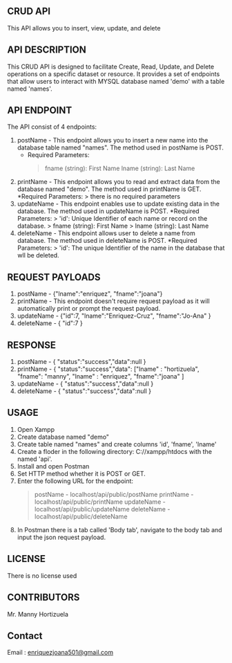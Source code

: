 ## CRUD API
This API allows you to insert, view, update, and delete

## API DESCRIPTION
This CRUD API is designed to facilitate Create, Read, Update, and Delete operations on a specific dataset or resource. 
It provides a set of endpoints that allow users to interact with MYSQL database named 'demo' with a table named 'names'.


## API ENDPOINT
The API consist of 4 endpoints:
   1. postName - This endpoint allows you to insert a new name into the database table named "names". The method used
                  in postName is POST.
        * Required Parameters:
            > fname (string): First Name
            > lname (string): Last Name
   3. printName - This endpoint allows you to read and extract data from the database named "demo".  The method used in
                   printName is GET. 
        *Required Parameters:
            > there is no required parameters
   4. updateName - This endpoint enables use to update existing data in the database. The method used in updateName is
                     POST.
        *Required Parameters:
            > 'id': Unique Identifier of each name or record on the database.
            > fname (string): First Name
            > lname (string): Last Name
   5. deleteName - This endpoint allows user to delete a name from database. The method used in deleteName is POST.
        *Required Parameters:
           > 'id': The unique Identifier of the name in the database that wll be deleted.
      

## REQUEST PAYLOADS
  1. postName  - {"lname":"enriquez", "fname":"joana"}
  2. printName  - This endpoint doesn't require request payload as it will automatically print or prompt the request
                  payload.
  3. updateName -  {"id":7, "lname":"Enriquez-Cruz", "fname":"Jo-Ana" }
  4. deleteName - { "id":7 }

## RESPONSE
   1. postName - { "status":"success","data":null }
   2. printName - { "status":"success","data": ["lname" : "hortizuela", "fname": "manny", "lname" : "enriquez",
                     "fname":"joana" ]
   3. updateName - { "status":"success","data":null }
   4. deleteName - { "status":"success","data":null }

## USAGE
   1. Open Xampp
   2. Create database named "demo"
   3. Create table named "names" and create columns 'id', 'fname', 'lname'
   4. Create a floder in the following directory: C://xampp/htdocs with the named 'api'.
   5. Install and open Postman
   6. Set HTTP method whether it is POST or GET.
   7. Enter the following URL for the endpoint:
       > postName -  localhost/api/public/postName
       > printName - localhost/api/public/printName
       > updateName - localhost/api/public/updateName
       > deleteName - localhost/api/public/deleteName
   8. In Postman there is a tab called 'Body tab', navigate to the body tab and input the json request payload. 

## LICENSE
There is no license used


## CONTRIBUTORS
Mr. Manny Hortizuela


## Contact
Email : enriquezjoana501@gmail.com
